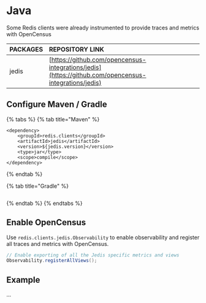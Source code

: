 # Java

Some Redis clients were already instrumented to provide traces and metrics with OpenCensus

| PACKAGES | REPOSITORY LINK |
| :--- | :--- |
| jedis | [https://github.com/opencensus-integrations/jedis](https://github.com/opencensus-integrations/jedis) |

## Configure Maven / Gradle

{% tabs %}
{% tab title="Maven" %}
```markup
<dependency>
    <groupId>redis.clients</groupId>
    <artifactId>jedis</artifactId>
    <version>${jedis.version}</version>
    <type>jar</type>
    <scope>compile</scope>
</dependency>
```
{% endtab %}

{% tab title="Gradle" %}
```text

```
{% endtab %}
{% endtabs %}

## Enable OpenCensus

Use `redis.clients.jedis.Observability` to enable observability and register all traces and metrics with OpenCensus.

```java
// Enable exporting of all the Jedis specific metrics and views
Observability.registerAllViews();
```

## Example

...

